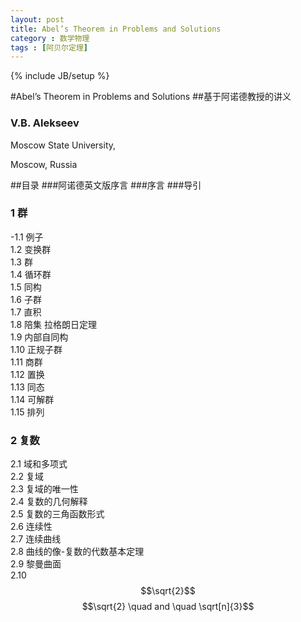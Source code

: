 ```yaml
---
layout: post
title: Abel’s Theorem in Problems and Solutions
category : 数学物理
tags : [阿贝尔定理]
---
```

{% include JB/setup %}

#Abel’s Theorem in Problems and Solutions
##基于阿诺德教授的讲义
### V.B. Alekseev

Moscow State University,

Moscow, Russia

##目录
###阿诺德英文版序言
###序言
###导引
### 1 群
-1.1 例子  
1.2 变换群  
1.3 群  
1.4 循环群  
1.5 同构  
1.6 子群  
1.7 直积  
1.8 陪集 拉格朗日定理  
1.9 内部自同构  
1.10 正规子群  
1.11 商群  
1.12 置换  
1.13 同态  
1.14 可解群  
1.15 排列  

### 2 复数
2.1 域和多项式  
2.2 复域  
2.3 复域的唯一性  
2.4 复数的几何解释   
2.5 复数的三角函数形式  
2.6 连续性  
2.7 连续曲线  
2.8 曲线的像-复数的代数基本定理  
2.9 黎曼曲面  
2.10 $$\sqrt{2}$$
$$\sqrt{2} \quad and \quad \sqrt[n]{3}$$
